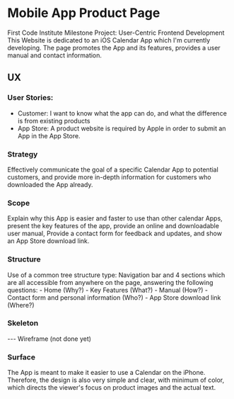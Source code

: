 # Mobile App Product Page

First Code Institute Milestone Project: User-Centric Frontend Development
This Website is dedicated to an iOS Calendar App which I'm currently developing. The page promotes the App and its features, provides a user manual and contact information.

## UX
### User Stories:
- Customer: I want to know what the app can do, and what the difference is from existing products
- App Store: A product website is required by Apple in order to submit an App in the App Store.

### Strategy
Effectively communicate the goal of a specific Calendar App to potential customers, and provide more in-depth information for customers who downloaded the App already.

### Scope
Explain why this App is easier and faster to use than other calendar Apps, present the key features of the app, provide an online and downloadable user manual, Provide a contact form for feedback and updates, and show an App Store download link. 

### Structure
Use of a common tree structure type: Navigation bar and 4 sections which are all accessible from anywhere on the page, answering the following questions: - Home (Why?) - Key Features (What?) - Manual  (How?) - Contact form and personal information (Who?) - App Store download link (Where?)

### Skeleton
--- Wireframe (not done yet)

### Surface
The App is meant to make it easier to use a Calendar on the iPhone. Therefore, the design is also very simple and clear, with minimum of color, which directs the viewer's focus on product images and the actual text.

